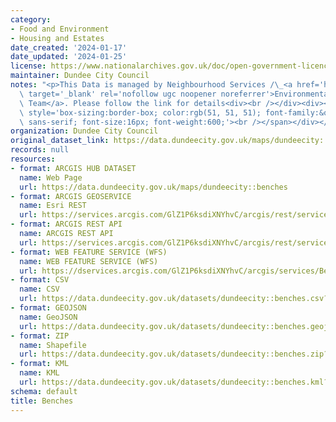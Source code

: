 ```yaml
---
category:
- Food and Environment
- Housing and Estates
date_created: '2024-01-17'
date_updated: '2024-01-25'
license: https://www.nationalarchives.gov.uk/doc/open-government-licence/version/3/
maintainer: Dundee City Council
notes: "<p>This Data is managed by Neighbourhood Services /\_<a href='https://www.dundeecity.gov.uk/service-area/neighbourhood-services/environment/environmental-management'\
  \ target='_blank' rel='nofollow ugc noopener noreferrer'>Environmental Management\
  \ Team</a>. Please follow the link for details<div><br /></div><div><br /><div><span\
  \ style='box-sizing:border-box; color:rgb(51, 51, 51); font-family:&quot;Open Sans&quot;,\
  \ sans-serif; font-size:16px; font-weight:600;'><br /></span></div></div></p>"
organization: Dundee City Council
original_dataset_link: https://data.dundeecity.gov.uk/maps/dundeecity::benches
records: null
resources:
- format: ARCGIS HUB DATASET
  name: Web Page
  url: https://data.dundeecity.gov.uk/maps/dundeecity::benches
- format: ARCGIS GEOSERVICE
  name: Esri REST
  url: https://services.arcgis.com/GlZ1P6ksdiXNYhvC/arcgis/rest/services/Benches_2023_view/FeatureServer/0
- format: ARCGIS REST API
  name: ARCGIS REST API
  url: https://services.arcgis.com/GlZ1P6ksdiXNYhvC/arcgis/rest/services/Benches_2023_view/FeatureServer
- format: WEB FEATURE SERVICE (WFS)
  name: WEB FEATURE SERVICE (WFS)
  url: https://dservices.arcgis.com/GlZ1P6ksdiXNYhvC/arcgis/services/Benches/WFSServer?service=wfs&request=getcapabilities
- format: CSV
  name: CSV
  url: https://data.dundeecity.gov.uk/datasets/dundeecity::benches.csv?where=1=1&outSR=%7B%22latestWkid%22%3A27700%2C%22wkid%22%3A27700%7D
- format: GEOJSON
  name: GeoJSON
  url: https://data.dundeecity.gov.uk/datasets/dundeecity::benches.geojson?where=1=1&outSR=%7B%22latestWkid%22%3A27700%2C%22wkid%22%3A27700%7D
- format: ZIP
  name: Shapefile
  url: https://data.dundeecity.gov.uk/datasets/dundeecity::benches.zip?where=1=1&outSR=%7B%22latestWkid%22%3A27700%2C%22wkid%22%3A27700%7D
- format: KML
  name: KML
  url: https://data.dundeecity.gov.uk/datasets/dundeecity::benches.kml?where=1=1&outSR=%7B%22latestWkid%22%3A27700%2C%22wkid%22%3A27700%7D
schema: default
title: Benches
---
```

